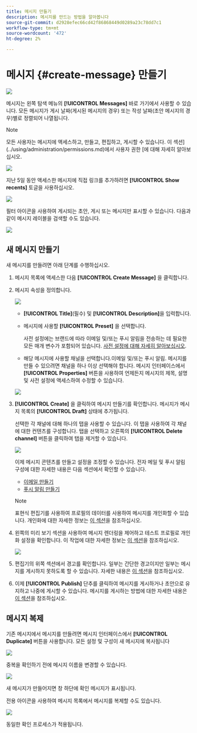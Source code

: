 ```yaml
---
title: 메시지 만들기
description: 메시지를 만드는 방법을 알아봅니다
source-git-commit: d2928efec66cd42f86868449d0289a23c78dd7c1
workflow-type: tm+mt
source-wordcount: '472'
ht-degree: 2%

---
```


# 메시지 {#create-message} 만들기

![](assets/do-not-localize/badge.png)

메시지는 왼쪽 탐색 메뉴의 **[!UICONTROL Messages]** 바로 가기에서 사용할 수 있습니다. 모든 메시지가 게시 날짜(게시된 메시지의 경우) 또는 작성 날짜(초안 메시지의 경우)별로 정렬되어 나열됩니다.

>[!NOTE]
>
>모든 사용자는 메시지에 액세스하고, 만들고, 편집하고, 게시할 수 있습니다. 이 섹션](../using/administration/permissions.md)에서 사용자 권한 [에 대해 자세히 알아보십시오.

![](assets/messages-list.png)

지난 5일 동안 액세스한 메시지에 직접 링크를 추가하려면 **[!UICONTROL Show recents]** 토글을 사용하십시오.

![](assets/show-recent-messages.png)

필터 아이콘을 사용하여 게시되는 초안, 게시 또는 메시지만 표시할 수 있습니다. 다음과 같이 메시지 레이블을 검색할 수도 있습니다.

![](assets/filter-messages.png)

## 새 메시지 만들기

새 메시지를 만들려면 아래 단계를 수행하십시오.

1. 메시지 목록에 액세스한 다음 **[!UICONTROL Create Message]** 을 클릭합니다.

1. 메시지 속성을 정의합니다.

   ![](assets/create-message-properties.png)

   * **[!UICONTROL Title]**(필수) 및 **[!UICONTROL Description]**&#x200B;을 입력합니다.

   * 메시지에 사용할 **[!UICONTROL Preset]** 을 선택합니다.

      사전 설정에는 브랜드에 따라 이메일 및/또는 푸시 알림을 전송하는 데 필요한 모든 매개 변수가 포함되어 있습니다. [사전 설정에 대해 자세히 알아보십시오](../using/configuration/message-presets.md).

   * 해당 메시지에 사용할 채널을 선택합니다.이메일 및/또는 푸시 알림. 메시지를 만들 수 있으려면 채널을 하나 이상 선택해야 합니다.
   메시지 인터페이스에서 **[!UICONTROL Properties]** 버튼을 사용하여 언제든지 메시지의 제목, 설명 및 사전 설정에 액세스하여 수정할 수 있습니다.

   ![](assets/message-properties.png)


1. **[!UICONTROL Create]** 을 클릭하여 메시지 만들기를 확인합니다. 메시지가 메시지 목록의 **[!UICONTROL Draft]** 상태에 추가됩니다.

   선택한 각 채널에 대해 하나의 탭을 사용할 수 있습니다. 이 탭을 사용하여 각 채널에 대한 컨텐츠를 구성합니다. 탭을 선택하고 오른쪽의 **[!UICONTROL Delete channel]** 버튼을 클릭하여 탭을 제거할 수 있습니다.

   ![](assets/create-messages-content.png)

   이제 메시지 콘텐츠를 만들고 설정을 조정할 수 있습니다. 전자 메일 및 푸시 알림 구성에 대한 자세한 내용은 다음 섹션에서 확인할 수 있습니다.

   * [이메일 만들기](create-email.md)
   * [푸시 알림 만들기](create-push.md)

   >[!NOTE]
   >   
   >표현식 편집기를 사용하여 프로필의 데이터를 사용하여 메시지를 개인화할 수 있습니다. 개인화에 대한 자세한 정보는 [이 섹션](personalization/personalize.md)을 참조하십시오.


1. 왼쪽의 미리 보기 섹션을 사용하여 메시지 렌더링을 제어하고 테스트 프로필로 개인화 설정을 확인합니다. 이 작업에 대한 자세한 정보는 [이 섹션](preview.md)을 참조하십시오.

   ![](assets/messages-simple-preview.png)

1. 편집기의 위쪽 섹션에서 경고를 확인합니다.  일부는 간단한 경고이지만 일부는 메시지를 게시하지 못하도록 할 수 있습니다. 자세한 내용은 [이 섹션](alerts.md)을 참조하십시오.

1. 이제 **[!UICONTROL Publish]** 단추를 클릭하여 메시지를 게시하거나 초안으로 유지하고 나중에 게시할 수 있습니다. 메시지를 게시하는 방법에 대한 자세한 내용은 [이 섹션](publish-manage-message.md)을 참조하십시오.

## 메시지 복제

기존 메시지에서 메시지를 만들려면 메시지 인터페이스에서 **[!UICONTROL Duplicate]** 버튼을 사용합니다. 모든 설정 및 구성이 새 메시지에 복사됩니다

![](assets/message-duplicate.png)

중복을 확인하기 전에 메시지 이름을 변경할 수 있습니다.

![](assets/message-duplicate-confirm.png)

새 메시지가 만들어지면 창 하단에 확인 메시지가 표시됩니다.

전용 아이콘을 사용하여 메시지 목록에서 메시지를 복제할 수도 있습니다.

![](assets/message-duplicate-from-list.png)

동일한 확인 프로세스가 적용됩니다.
